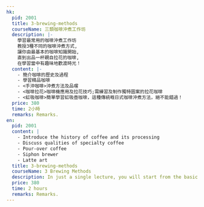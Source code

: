 ```yaml
---
hk:
  pid: 2001
  title: 3-brewing-methods
  courseName: 三類咖啡沖煮工作坊
  description: |-
    學習最常用的咖啡沖煮工作坊
    教授3種不同的咖啡沖煮方式,
    讓你由最基本的咖啡知識開始,
    直到出品一杯親自拉花的咖啡,
    在學習當中有趣味地歡渡時光！
  content: |-
    - 簡介咖啡的歷史及過程
    - 學習精品咖啡
    - <手沖咖啡>沖煮方法及品嚐
    - <咖啡拉花>咖啡機應用及拉花技巧;需練習及制作獨特圖案的拉花咖啡
    - <虹吸咖啡>簡單學習虹吸壺咖啡，這種傳統嘅日式咖啡沖煮方法，絕不能錯過！
  price: 380
  time: 2小時
  remarks: Remarks.
en:
  pid: 2001
  content: |
    - Introduce the history of coffee and its processing
    - Discuss qualities of specialty coffee
    - Pour-over coffee
    - Siphon brewer
    - Latte art
  title: 3-brewing-methods
  courseName: 3 Brewing Methods
  description: In just a single lecture, you will start from the basic knowledge and learn the techniques of various coffee brewing methods!
  price: 380
  time: 2 hours
  remarks: Remarks.
---
```

